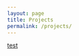 ```yaml
---
layout: page
title: Projects
permalink: /projects/
---
```


[test](/test/2017-01-05-opiate-prescription-analysis-using-machine-learning.markdown)

